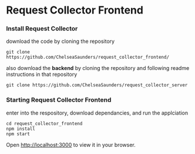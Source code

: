 # Request Collector Frontend

### Install Request Collector
download the code by cloning the repository
```
git clone https://github.com/ChelseaSaunders/request_collector_frontend/
```

also download the **backend** by cloning the repository and following readme instructions in that repository
```
git clone https://github.com/ChelseaSaunders/request_collector_server
```

### Starting Request Collector Frontend
enter into the respository, download dependancies, and run the applciation
```
cd request_collector_frontend
npm install
npm start
```
Open [http://localhost:3000](http://localhost:3000) to view it in your browser.
